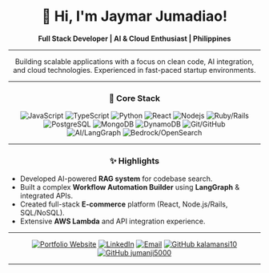 <div align="center">

# 👋 Hi, I'm Jaymar Jumadiao!

**Full Stack Developer | AI & Cloud Enthusiast | Philippines**

</div>

---

<p align="center">
  Building scalable applications with a focus on clean code, AI integration, and cloud technologies. Experienced in fast-paced startup environments.
</p>

---

<h3 align="center">🚀 Core Stack</h3>

<p align="center">
  <img src="https://img.shields.io/badge/-JavaScript-F7DF1E?style=flat-square&logo=javascript&logoColor=black" alt="JavaScript"/>
  <img src="https://img.shields.io/badge/-TypeScript-3178C6?style=flat-square&logo=typescript&logoColor=white" alt="TypeScript"/>
  <img src="https://img.shields.io/badge/-Python-3776AB?style=flat-square&logo=python&logoColor=white" alt="Python"/>
  <img src="https://img.shields.io/badge/-React-61DAFB?style=flat-square&logo=react&logoColor=black" alt="React"/>
  <img src="https://img.shields.io/badge/-Node.js-339933?style=flat-square&logo=nodedotjs&logoColor=white" alt="Nodejs"/>
  <img src="https://img.shields.io/badge/-Ruby_|_Rails-CC0000?style=flat-square&logo=rubyonrails&logoColor=white" alt="Ruby/Rails"/>
  <br/>
  <img src="https://img.shields.io/badge/-PostgreSQL-4169E1?style=flat-square&logo=postgresql&logoColor=white" alt="PostgreSQL"/>
  <img src="https://img.shields.io/badge/-MongoDB-47A248?style=flat-square&logo=mongodb&logoColor=white" alt="MongoDB"/>
  <img src="https://img.shields.io/badge/-DynamoDB-4053D6?style=flat-square&logo=amazondynamodb&logoColor=white" alt="DynamoDB"/>
  <img src="https://img.shields.io/badge/-Git_|_GitHub-181717?style=flat-square&logo=github&logoColor=white" alt="Git/GitHub"/>
  <br/>
   <img src="https://img.shields.io/badge/-AI_|_LangGraph-blueviolet?style=flat-square" alt="AI/LangGraph"/>
   <img src="https://img.shields.io/badge/-AWS_|_Serverless-darkorange?style=flat-square&logo=amazon-aws&logoColor=white" alt="Bedrock/OpenSearch"/>
</p>

---

<h3 align="center">✨ Highlights</h3>

*   Developed AI-powered **RAG system** for codebase search.
*   Built a complex **Workflow Automation Builder** using **LangGraph** & integrated APIs.
*   Created full-stack **E-commerce** platform (React, Node.js/Rails, SQL/NoSQL).
*   Extensive **AWS Lambda** and API integration experience.

---

<div align="center">
  <a href="https://jaymarjumadiao.co/" target="_blank"><img src="https://img.shields.io/badge/Portfolio-Website-4CAF50?style=for-the-badge&logo=googlechrome&logoColor=white" alt="Portfolio Website"/></a>
  <a href="https://www.linkedin.com/in/jjumadiao/" target="_blank"><img src="https://img.shields.io/badge/LinkedIn-Connect-0A66C2?style=for-the-badge&logo=linkedin&logoColor=white" alt="LinkedIn"/></a>
  <a href="mailto:jjum1337@outlook.com"><img src="https://img.shields.io/badge/Email-Contact_Me-D14836?style=for-the-badge&logo=gmail&logoColor=white" alt="Email"/></a>
  <a href="https://github.com/kalamansi10" target="_blank"><img src="https://img.shields.io/badge/GitHub-kalamansi10-181717?style=for-the-badge&logo=github&logoColor=white" alt="GitHub kalamansi10"/></a>
  <a href="https://github.com/jumanji5000" target="_blank"><img src="https://img.shields.io/badge/GitHub-jumanji5000-181717?style=for-the-badge&logo=github&logoColor=white" alt="GitHub jumanji5000"/></a>
</div>

---

